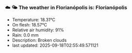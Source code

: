 ### ☁️ 🌤️  The weather in Florianópolis is: Florianópolis

- Temperature: 18.31°C
- On flesh: 18.57°C
- Relative air humidity: 91%
- Rain: 0.0 mm
- Description: Broken clouds
- last updated: 2025-09-18T02:55:49.571121
